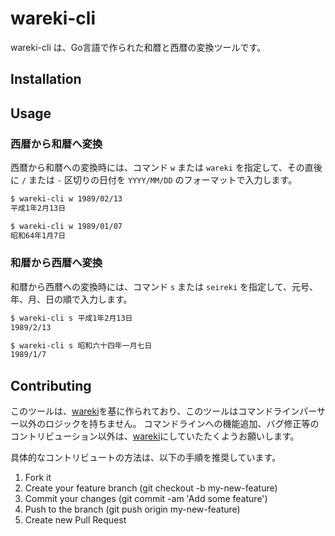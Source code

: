 # wareki-cli

wareki-cli は、Go言語で作られた和暦と西暦の変換ツールです。

## Installation



## Usage

### 西暦から和暦へ変換

西暦から和暦への変換時には、コマンド `w` または `wareki` を指定して、その直後に `/` または `-` 区切りの日付を `YYYY/MM/DD` のフォーマットで入力します。

```bash
$ wareki-cli w 1989/02/13
平成1年2月13日

$ wareki-cli w 1989/01/07
昭和64年1月7日
```

### 和暦から西暦へ変換

和暦から西暦への変換時には、コマンド `s` または `seireki` を指定して、元号、年、月、日の順で入力します。

```bash
$ wareki-cli s 平成1年2月13日
1989/2/13

$ wareki-cli s 昭和六十四年一月七日
1989/1/7
```

## Contributing

このツールは、[wareki](https://github.com/chase0213/wareki)を基に作られており、このツールはコマンドラインパーサー以外のロジックを持ちません。
コマンドラインへの機能追加、バグ修正等のコントリビューション以外は、[wareki](https://github.com/chase0213/wareki)にしていたたくようお願いします。

具体的なコントリビュートの方法は、以下の手順を推奨しています。

1. Fork it
2. Create your feature branch (git checkout -b my-new-feature)
3. Commit your changes (git commit -am 'Add some feature')
4. Push to the branch (git push origin my-new-feature)
5. Create new Pull Request
